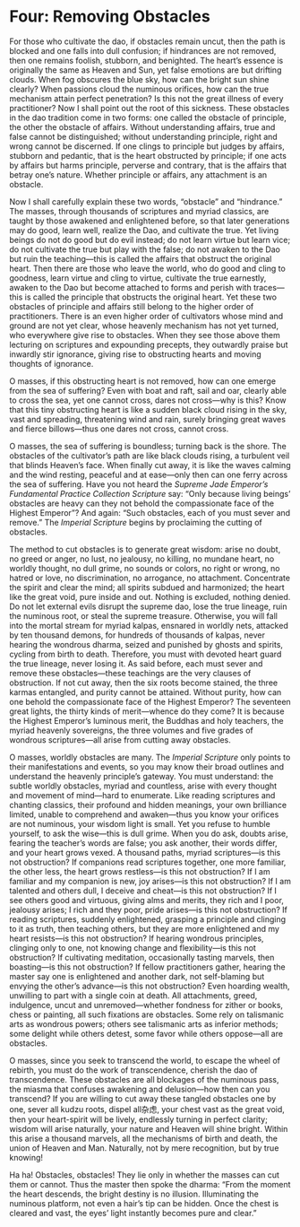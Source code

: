 # Four: Removing Obstacles

For those who cultivate the dao, if obstacles remain uncut, then the path is blocked and one falls into dull confusion; if hindrances are not removed, then one remains foolish, stubborn, and benighted. The heart’s essence is originally the same as Heaven and Sun, yet false emotions are but drifting clouds. When fog obscures the blue sky, how can the bright sun shine clearly? When passions cloud the numinous orifices, how can the true mechanism attain perfect penetration? Is this not the great illness of every practitioner? Now I shall point out the root of this sickness. These obstacles in the dao tradition come in two forms: one called the obstacle of principle, the other the obstacle of affairs. Without understanding affairs, true and false cannot be distinguished; without understanding principle, right and wrong cannot be discerned. If one clings to principle but judges by affairs, stubborn and pedantic, that is the heart obstructed by principle; if one acts by affairs but harms principle, perverse and contrary, that is the affairs that betray one’s nature. Whether principle or affairs, any attachment is an obstacle.

Now I shall carefully explain these two words, “obstacle” and “hindrance.” The masses, through thousands of scriptures and myriad classics, are taught by those awakened and enlightened before, so that later generations may do good, learn well, realize the Dao, and cultivate the true. Yet living beings do not do good but do evil instead; do not learn virtue but learn vice; do not cultivate the true but play with the false; do not awaken to the Dao but ruin the teaching—this is called the affairs that obstruct the original heart. Then there are those who leave the world, who do good and cling to goodness, learn virtue and cling to virtue, cultivate the true earnestly, awaken to the Dao but become attached to forms and perish with traces—this is called the principle that obstructs the original heart. Yet these two obstacles of principle and affairs still belong to the higher order of practitioners. There is an even higher order of cultivators whose mind and ground are not yet clear, whose heavenly mechanism has not yet turned, who everywhere give rise to obstacles. When they see those above them lecturing on scriptures and expounding precepts, they outwardly praise but inwardly stir ignorance, giving rise to obstructing hearts and moving thoughts of ignorance.

O masses, if this obstructing heart is not removed, how can one emerge from the sea of suffering? Even with boat and raft, sail and oar, clearly able to cross the sea, yet one cannot cross, dares not cross—why is this? Know that this tiny obstructing heart is like a sudden black cloud rising in the sky, vast and spreading, threatening wind and rain, surely bringing great waves and fierce billows—thus one dares not cross, cannot cross.

O masses, the sea of suffering is boundless; turning back is the shore. The obstacles of the cultivator’s path are like black clouds rising, a turbulent veil that blinds Heaven’s face. When finally cut away, it is like the waves calming and the wind resting, peaceful and at ease—only then can one ferry across the sea of suffering. Have you not heard the *Supreme Jade Emperor’s Fundamental Practice Collection Scripture* say: “Only because living beings’ obstacles are heavy can they not behold the compassionate face of the Highest Emperor”? And again: “Such obstacles, each of you must sever and remove.” The *Imperial Scripture* begins by proclaiming the cutting of obstacles.

The method to cut obstacles is to generate great wisdom: arise no doubt, no greed or anger, no lust, no jealousy, no killing, no mundane heart, no worldly thought, no dull grime, no sounds or colors, no right or wrong, no hatred or love, no discrimination, no arrogance, no attachment. Concentrate the spirit and clear the mind; all spirits subdued and harmonized; the heart like the great void, pure inside and out. Nothing is excluded, nothing denied. Do not let external evils disrupt the supreme dao, lose the true lineage, ruin the numinous root, or steal the supreme treasure. Otherwise, you will fall into the mortal stream for myriad kalpas, ensnared in worldly nets, attacked by ten thousand demons, for hundreds of thousands of kalpas, never hearing the wondrous dharma, seized and punished by ghosts and spirits, cycling from birth to death. Therefore, you must with devoted heart guard the true lineage, never losing it. As said before, each must sever and remove these obstacles—these teachings are the very clauses of obstruction. If not cut away, then the six roots become stained, the three karmas entangled, and purity cannot be attained. Without purity, how can one behold the compassionate face of the Highest Emperor? The seventeen great lights, the thirty kinds of merit—whence do they come? It is because the Highest Emperor’s luminous merit, the Buddhas and holy teachers, the myriad heavenly sovereigns, the three volumes and five grades of wondrous scriptures—all arise from cutting away obstacles.

O masses, worldly obstacles are many. The *Imperial Scripture* only points to their manifestations and events, so you may know their broad outlines and understand the heavenly principle’s gateway. You must understand: the subtle worldly obstacles, myriad and countless, arise with every thought and movement of mind—hard to enumerate. Like reading scriptures and chanting classics, their profound and hidden meanings, your own brilliance limited, unable to comprehend and awaken—thus you know your orifices are not numinous, your wisdom light is small. Yet you refuse to humble yourself, to ask the wise—this is dull grime. When you do ask, doubts arise, fearing the teacher’s words are false; you ask another, their words differ, and your heart grows vexed. A thousand paths, myriad scriptures—is this not obstruction? If companions read scriptures together, one more familiar, the other less, the heart grows restless—is this not obstruction? If I am familiar and my companion is new, joy arises—is this not obstruction? If I am talented and others dull, I deceive and cheat—is this not obstruction? If I see others good and virtuous, giving alms and merits, they rich and I poor, jealousy arises; I rich and they poor, pride arises—is this not obstruction? If reading scriptures, suddenly enlightened, grasping a principle and clinging to it as truth, then teaching others, but they are more enlightened and my heart resists—is this not obstruction? If hearing wondrous principles, clinging only to one, not knowing change and flexibility—is this not obstruction? If cultivating meditation, occasionally tasting marvels, then boasting—is this not obstruction? If fellow practitioners gather, hearing the master say one is enlightened and another dark, not self-blaming but envying the other’s advance—is this not obstruction? Even hoarding wealth, unwilling to part with a single coin at death. All attachments, greed, indulgence, uncut and unremoved—whether fondness for zither or books, chess or painting, all such fixations are obstacles. Some rely on talismanic arts as wondrous powers; others see talismanic arts as inferior methods; some delight while others detest, some favor while others oppose—all are obstacles.

O masses, since you seek to transcend the world, to escape the wheel of rebirth, you must do the work of transcendence, cherish the dao of transcendence. These obstacles are all blockages of the numinous pass, the miasma that confuses awakening and delusion—how then can you transcend? If you are willing to cut away these tangled obstacles one by one, sever all kudzu roots, dispel all杂虑, your chest vast as the great void, then your heart-spirit will be lively, endlessly turning in perfect clarity; wisdom will arise naturally, your nature and Heaven will shine bright. Within this arise a thousand marvels, all the mechanisms of birth and death, the union of Heaven and Man. Naturally, not by mere recognition, but by true knowing!

Ha ha! Obstacles, obstacles! They lie only in whether the masses can cut them or cannot. Thus the master then spoke the dharma: “From the moment the heart descends, the bright destiny is no illusion. Illuminating the numinous platform, not even a hair’s tip can be hidden. Once the chest is cleared and vast, the eyes’ light instantly becomes pure and clear.”
